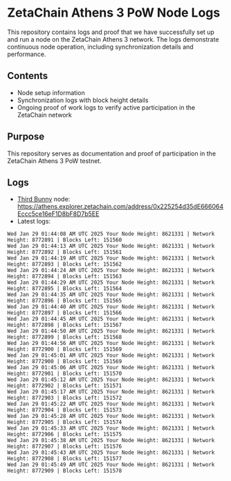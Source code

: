 # ZetaChain Athens 3 PoW Node Logs
This repository contains logs and proof that we have successfully set up and run a node on the ZetaChain Athens 3 network. The logs demonstrate continuous node operation, including synchronization details and performance.

## Contents
- Node setup information
- Synchronization logs with block height details
- Ongoing proof of work logs to verify active participation in the ZetaChain network

## Purpose
This repository serves as documentation and proof of participation in the ZetaChain Athens 3 PoW testnet.

## Logs

- [Third Bunny](https://thirdbunny.xyz/) node: https://athens.explorer.zetachain.com/address/0x225254d35dE666064Eccc5ce16eF1D8bF8D7b5EE
- Latest logs:
```
Wed Jan 29 01:44:08 AM UTC 2025 Your Node Height: 8621331 | Network Height: 8772891 | Blocks Left: 151560
Wed Jan 29 01:44:13 AM UTC 2025 Your Node Height: 8621331 | Network Height: 8772892 | Blocks Left: 151561
Wed Jan 29 01:44:19 AM UTC 2025 Your Node Height: 8621331 | Network Height: 8772893 | Blocks Left: 151562
Wed Jan 29 01:44:24 AM UTC 2025 Your Node Height: 8621331 | Network Height: 8772894 | Blocks Left: 151563
Wed Jan 29 01:44:29 AM UTC 2025 Your Node Height: 8621331 | Network Height: 8772895 | Blocks Left: 151564
Wed Jan 29 01:44:35 AM UTC 2025 Your Node Height: 8621331 | Network Height: 8772896 | Blocks Left: 151565
Wed Jan 29 01:44:40 AM UTC 2025 Your Node Height: 8621331 | Network Height: 8772897 | Blocks Left: 151566
Wed Jan 29 01:44:45 AM UTC 2025 Your Node Height: 8621331 | Network Height: 8772898 | Blocks Left: 151567
Wed Jan 29 01:44:50 AM UTC 2025 Your Node Height: 8621331 | Network Height: 8772899 | Blocks Left: 151568
Wed Jan 29 01:44:56 AM UTC 2025 Your Node Height: 8621331 | Network Height: 8772900 | Blocks Left: 151569
Wed Jan 29 01:45:01 AM UTC 2025 Your Node Height: 8621331 | Network Height: 8772900 | Blocks Left: 151569
Wed Jan 29 01:45:06 AM UTC 2025 Your Node Height: 8621331 | Network Height: 8772901 | Blocks Left: 151570
Wed Jan 29 01:45:12 AM UTC 2025 Your Node Height: 8621331 | Network Height: 8772902 | Blocks Left: 151571
Wed Jan 29 01:45:17 AM UTC 2025 Your Node Height: 8621331 | Network Height: 8772903 | Blocks Left: 151572
Wed Jan 29 01:45:22 AM UTC 2025 Your Node Height: 8621331 | Network Height: 8772904 | Blocks Left: 151573
Wed Jan 29 01:45:28 AM UTC 2025 Your Node Height: 8621331 | Network Height: 8772905 | Blocks Left: 151574
Wed Jan 29 01:45:33 AM UTC 2025 Your Node Height: 8621331 | Network Height: 8772906 | Blocks Left: 151575
Wed Jan 29 01:45:38 AM UTC 2025 Your Node Height: 8621331 | Network Height: 8772907 | Blocks Left: 151576
Wed Jan 29 01:45:43 AM UTC 2025 Your Node Height: 8621331 | Network Height: 8772908 | Blocks Left: 151577
Wed Jan 29 01:45:49 AM UTC 2025 Your Node Height: 8621331 | Network Height: 8772909 | Blocks Left: 151578
```
